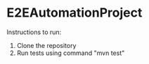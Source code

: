 # E2EAutomationProject

Instructions to run:
1. Clone the repository
2. Run tests using command "mvn test"
